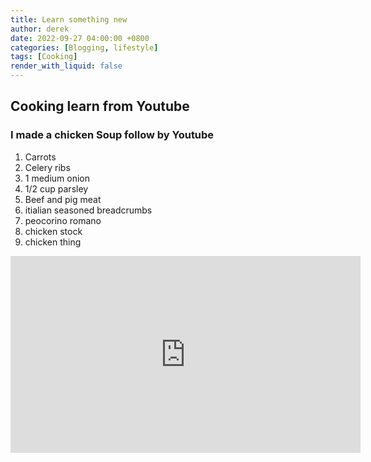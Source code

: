 ```yaml
---
title: Learn something new
author: derek
date: 2022-09-27 04:00:00 +0800
categories: [Blogging, lifestyle]
tags: [Cooking]
render_with_liquid: false
---
```


<h2>Cooking learn from Youtube</h2>


### I made a chicken Soup follow by Youtube

1. Carrots
2. Celery ribs
3. 1 medium onion
4. 1/2 cup parsley
5. Beef and pig meat
6. itialian seasoned breadcrumbs
7. peocorino romano
8. chicken stock
9. chicken thing

<iframe width="560" height="315" src="https://www.youtube-nocookie.com/embed/ZKYFvVXeNnI" title="YouTube video player" frameborder="0" allow="accelerometer; autoplay; clipboard-write; encrypted-media; gyroscope; picture-in-picture" allowfullscreen></iframe>